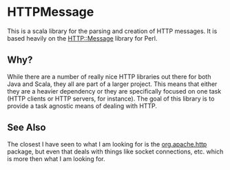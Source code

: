 # HTTPMessage

This is a scala library for the parsing and creation of HTTP messages. It
is based heavily on the [HTTP::Message](https://metacpan.org/release/HTTP-Message)
library for Perl.

## Why?

While there are a number of really nice HTTP libraries out there for both
Java and Scala, they all are part of a larger project. This means that
either they are a heavier dependency or they are specifically focused on
one task (HTTP clients or HTTP servers, for instance). The goal of this
library is to provide a task agnostic means of dealing with HTTP.

## See Also

The closest I have seen to what I am looking for is the [org.apache.http](http://hc.apache.org/httpcomponents-core-ga/httpcore/xref/index.html)
package, but even that deals with things like socket connections, etc. which
is more then what I am looking for.

